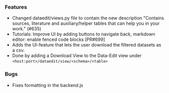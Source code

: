 <!--
SPDX-FileCopyrightText: 2025 Christian Winger <https://github.com/wingechr>
SPDX-FileCopyrightText: 2025 Martin Glauer <https://github.com/MGlauer>

SPDX-License-Identifier: CC0-1.0
-->

### Features

- Changed dataedit/views.py file to contain the new description "Contains sources, literature and auxiliary/helper tables that can help you in your work." (#635)
- Tutorials: Improve UI by adding buttons to navigate back, markdown editor: enable fenced code blocks [PR#699]
- Adds the UI-feature that lets the user download the filtered datasets as a csv.
- Done by adding a Download View to the Data-Edit view under `<host:port>/dataedit/view/<schema>/<table>`

### Bugs

- Fixes formatting in the backend.js
